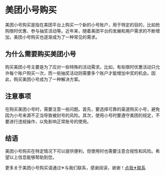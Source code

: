 # 美团小号购买

美团小号购买是指在美团平台上购买一个新的小号账户，用于特定的目的，比如抢购限时优惠、参与抽奖活动等。近年来，随着美团平台的发展和用户需求的不断增加，美团小号购买也逐渐成为了一种常见的需求。

## 为什么需要购买美团小号

购买美团小号主要是为了应对一些特殊的活动需求。比如，有些限时优惠活动只允许每个账户购买一次，而一些抽奖活动则需要多个账户才能增加中奖的机会。因此，购买美团小号成为了一种解决方案。

## 注意事项

在购买美团小号时，需要注意一些问题。首先，要选择可靠的渠道购买小号，避免因为小号来源不正当导致被封号的风险。其次，使用小号时要遵守美团的规定，不要进行违规操作，以免影响正常账号的使用。

## 结语

美团小号购买在特定情况下可以提供便利，但使用时也需要注意合规性和风险。希望以上信息能够帮助到您。

更多关于美团小号购买请通过✈与我们联系，感谢阅读，谢谢！[点我✈联系](https://sms.k02.cc)